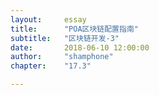 ```yaml
---
layout: 	essay
title: 		"POA区块链配置指南"
subtitle: 	"区块链开发-3"
date: 		2018-06-10 12:00:00
author: 	"shamphone"
chapter:	"17.3"

---
```


